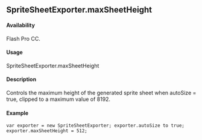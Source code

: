 ## SpriteSheetExporter.maxSheetHeight

#### Availability

Flash Pro CC.

#### Usage

SpriteSheetExporter.maxSheetHeight

#### Description

Controls the maximum height of the generated sprite sheet when autoSize = true, clipped to a maximum value of 8192.

#### Example

```
var exporter = new SpriteSheetExporter; exporter.autoSize to true; exporter.maxSheetHeight = 512;

```